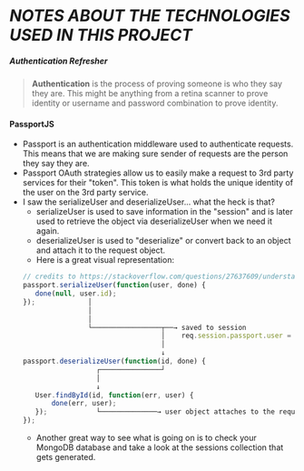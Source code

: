 # _NOTES ABOUT THE TECHNOLOGIES USED IN THIS PROJECT_

##### Authentication Refresher
> **Authentication** is the process of proving someone is who they say they are. This might be anything from a retina scanner to prove identity or username and password combination to prove identity.

#### PassportJS
- Passport is an authentication middleware used to authenticate requests. This means that we are making sure sender of requests are the person they say they are.
- Passport OAuth strategies allow us to easily make a request to 3rd party services for their "token". This token is what holds the unique identity of the user on the 3rd party service.
- I saw the serializeUser and deserializeUser... what the heck is that? 
    - serializeUser is used to save information in the "session" and is later used to retrieve the object via deserializeUser when we need it again.
    - deserializeUser is used to "deserialize" or convert back to an object and attach it to the request object.
    - Here is a great visual representation:
    ```javascript
    // credits to https://stackoverflow.com/questions/27637609/understanding-passport-serialize-deserialize
   passport.serializeUser(function(user, done) {
       done(null, user.id);
   });             │
                    │ 
                    │
                    └─────────────────┬──→ saved to session
                                      │    req.session.passport.user = {id: '..'}
                                      │
                                      ↓           
   passport.deserializeUser(function(id, done) {
                      ┌───────────────┘
                      │
                      ↓ 
       User.findById(id, function(err, user) {
           done(err, user);
       });            └──────────────→ user object attaches to the request as req.user   
   });
    ```
    - Another great way to see what is going on is to check your MongoDB database and take a look at the sessions collection that gets generated.
